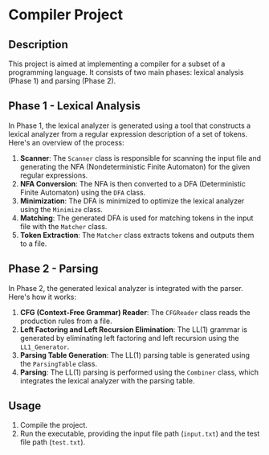# Compiler Project

## Description
This project is aimed at implementing a compiler for a subset of a programming language. It consists of two main phases: lexical analysis (Phase 1) and parsing (Phase 2). 

## Phase 1 - Lexical Analysis
In Phase 1, the lexical analyzer is generated using a tool that constructs a lexical analyzer from a regular expression description of a set of tokens. Here's an overview of the process:

1. **Scanner**: The `Scanner` class is responsible for scanning the input file and generating the NFA (Nondeterministic Finite Automaton) for the given regular expressions.
2. **NFA Conversion**: The NFA is then converted to a DFA (Deterministic Finite Automaton) using the `DFA` class.
3. **Minimization**: The DFA is minimized to optimize the lexical analyzer using the `Minimize` class.
4. **Matching**: The generated DFA is used for matching tokens in the input file with the `Matcher` class.
5. **Token Extraction**: The `Matcher` class extracts tokens and outputs them to a file.

## Phase 2 - Parsing
In Phase 2, the generated lexical analyzer is integrated with the parser. Here's how it works:

1. **CFG (Context-Free Grammar) Reader**: The `CFGReader` class reads the production rules from a file.
2. **Left Factoring and Left Recursion Elimination**: The LL(1) grammar is generated by eliminating left factoring and left recursion using the `LL1_Generator`.
3. **Parsing Table Generation**: The LL(1) parsing table is generated using the `ParsingTable` class.
4. **Parsing**: The LL(1) parsing is performed using the `Combiner` class, which integrates the lexical analyzer with the parsing table.

## Usage
1. Compile the project.
2. Run the executable, providing the input file path (`input.txt`) and the test file path (`test.txt`).


